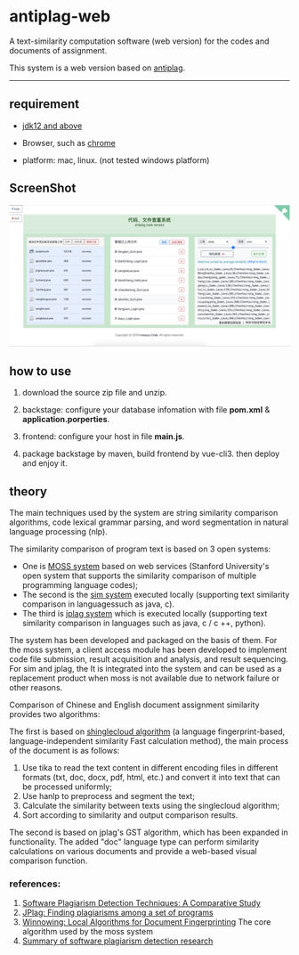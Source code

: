 # antiplag-web

 A text-similarity computation software (web version) for the codes and documents of assignment.

This system is a web version based on [antiplag](https://github.com/fanghon/antiplag).

----

## requirement

- [jdk12 and above](https://www.oracle.com/technetwork/java/javase/downloads/index.html)

- Browser, such as [chrome](https://www.google.com/intl/zh-CN/chrome/)

- platform: mac, linux. (not tested windows platform)

## ScreenShot

![ScreenShot](./images/ScreenShot.jpg)

## how to use

1. download the source zip file and unzip.

2. backstage: configure your database infomation with file **pom.xml** & **application.porperties**.

3. frontend: configure your host in file **main.js**.

4. package backstage by maven, build frontend by vue-cli3. then deploy and enjoy it.

## theory

The main techniques used by the system are string similarity comparison algorithms, code lexical grammar parsing, and word segmentation in natural language processing (nlp).

The similarity comparison of program text is based on 3 open systems:

* One is [MOSS system](http://theory.stanford.edu/~aiken/moss/) based on web services (Stanford University's open system that supports the similarity comparison of multiple programming language codes);
* The second is the [sim system](https://dickgrune.com/Programs/similarity_tester/) executed locally (supporting text similarity comparison in languages ​​such as java, c).
* The third is [jplag system](https://github.com/jplag/jplag/) which is executed locally (supporting text similarity comparison in languages ​​such as java, c / c ++, python).

The system has been developed and packaged on the basis of them. For the moss system, a client access module has been developed to implement code file submission, result acquisition and analysis, and result sequencing. For sim and jplag, the It is integrated into the system and can be used as a replacement product when moss is not available due to network failure or other reasons.

Comparison of Chinese and English document assignment similarity provides two algorithms:

The first is based on [shinglecloud algorithm](https://www.kom.tu-darmstadt.de/de/research-results/0/1/shinglecloud/) (a language fingerprint-based, language-independent similarity Fast calculation method), the main process of the document is as follows:

1. Use tika to read the text content in different encoding files in different formats (txt, doc, docx, pdf, html, etc.) and convert it into text that can be processed uniformly;
2. Use hanlp to preprocess and segment the text;
3. Calculate the similarity between texts using the singlecloud algorithm;
4. Sort according to similarity and output comparison results.

The second is based on jplag's GST algorithm, which has been expanded in functionality. The added "doc" language type can perform similarity calculations on various documents and provide a web-based visual comparison function.

### references:

1. [Software Plagiarism Detection Techniques: A Comparative Study](http://www.ijcsit.com/docs/Volume%205/vol5issue04/ijcsit2014050441.pdf)
2. [JPlag: Finding plagiarisms among a set of programs](http://page.mi.fu-berlin.de/prechelt/Biblio/jplagTR.pdf)
3. [Winnowing: Local Algorithms for Document Fingerprinting](http://theory.stanford.edu/~aiken/publications/papers/sigmod03.pdf) The core algorithm used by the moss system
4. [Summary of software plagiarism detection research](https://faculty.ist.psu.edu/wu/papers/spd-survey-16.pdf)
